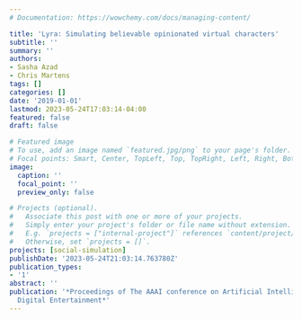 ```yaml
---
# Documentation: https://wowchemy.com/docs/managing-content/

title: 'Lyra: Simulating believable opinionated virtual characters'
subtitle: ''
summary: ''
authors:
- Sasha Azad
- Chris Martens
tags: []
categories: []
date: '2019-01-01'
lastmod: 2023-05-24T17:03:14-04:00
featured: false
draft: false

# Featured image
# To use, add an image named `featured.jpg/png` to your page's folder.
# Focal points: Smart, Center, TopLeft, Top, TopRight, Left, Right, BottomLeft, Bottom, BottomRight.
image:
  caption: ''
  focal_point: ''
  preview_only: false

# Projects (optional).
#   Associate this post with one or more of your projects.
#   Simply enter your project's folder or file name without extension.
#   E.g. `projects = ["internal-project"]` references `content/project/deep-learning/index.md`.
#   Otherwise, set `projects = []`.
projects: [social-simulation]
publishDate: '2023-05-24T21:03:14.763780Z'
publication_types:
- '1'
abstract: ''
publication: '*Proceedings of The AAAI conference on Artificial Intelligence and Interactive
  Digital Entertainment*'
---
```

